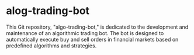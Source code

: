 # alog-trading-bot
This Git repository, "algo-trading-bot," is dedicated to the development and maintenance of an algorithmic trading bot. The bot is designed to automatically execute buy and sell orders in financial markets based on predefined algorithms and strategies.
